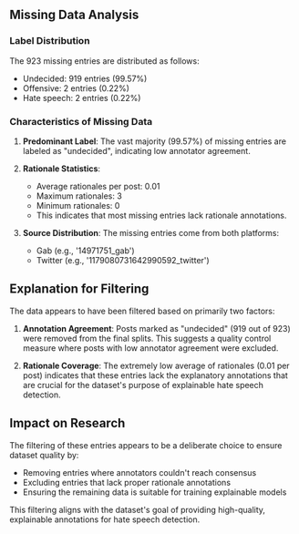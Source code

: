 ## Missing Data Analysis

### Label Distribution

The 923 missing entries are distributed as follows:

- Undecided: 919 entries (99.57%)
- Offensive: 2 entries (0.22%)
- Hate speech: 2 entries (0.22%)

### Characteristics of Missing Data

1. **Predominant Label**: The vast majority (99.57%) of missing entries are labeled as "undecided", indicating low
   annotator agreement.

2. **Rationale Statistics**:
    - Average rationales per post: 0.01
    - Maximum rationales: 3
    - Minimum rationales: 0
    - This indicates that most missing entries lack rationale annotations.

3. **Source Distribution**: The missing entries come from both platforms:
    - Gab (e.g., '14971751_gab')
    - Twitter (e.g., '1179080731642990592_twitter')

## Explanation for Filtering

The data appears to have been filtered based on primarily two factors:

1. **Annotation Agreement**: Posts marked as "undecided" (919 out of 923) were removed from the final splits. This
   suggests a quality control measure where posts with low annotator agreement were excluded.

2. **Rationale Coverage**: The extremely low average of rationales (0.01 per post) indicates that these entries lack the
   explanatory annotations that are crucial for the dataset's purpose of explainable hate speech detection.

## Impact on Research

The filtering of these entries appears to be a deliberate choice to ensure dataset quality by:

- Removing entries where annotators couldn't reach consensus
- Excluding entries that lack proper rationale annotations
- Ensuring the remaining data is suitable for training explainable models

This filtering aligns with the dataset's goal of providing high-quality, explainable annotations for hate speech
detection.
